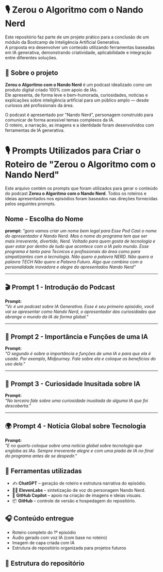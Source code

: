 # 🎙️ Zerou o Algoritmo com o Nando Nerd

Este repositório faz parte de um projeto prático para a conclusão de um módulo da Bootcamp de Inteligência Artificial Generativa.  
A proposta era desenvolver um conteúdo utilizando ferramentas baseadas em IA generativa, demonstrando criatividade, aplicabilidade e integração entre diferentes soluções.  

## 📌 Sobre o projeto


**Zerou o Algoritmo com o Nando Nerd** é um podcast idealizado como um produto digital criado 100% com apoio de IAs.  
Ele apresenta, de forma leve e bem-humorada, curiosidades, notícias e explicações sobre inteligência artificial para um público amplo — desde curiosos até profissionais da área.

O podcast é apresentado por "Nando Nerd", personagem construído para comunicar de forma acessível temas complexos da IA.  
O roteiro, a narração, as imagens e a identidade foram desenvolvidos com ferramentas de IA generativa.

# 🎙️ Prompts Utilizados para Criar o Roteiro de "Zerou o Algoritmo com o Nando Nerd"

Este arquivo contém os prompts que foram utilizados para gerar o conteúdo do podcast **Zerou o Algoritmo com o Nando Nerd**. Todos os roteiros e ideias apresentados nos episódios foram baseados nas direções fornecidas pelos seguintes prompts.

## Nome - Escolha do Nome 
**prompt:**
_"gora vamos criar um nome bem legal para Esse Pod Cast
o nome do apresentador é Nando Nerd.
Mas o nome do programa tem que ser mais irreverente, divertido, Nerd.
Voltado para quem gosta de tecnologia e quer estar por dentro de tudo que acontece com a IA pelo mundo.
Esse programa é tanto para Tecnicos e profissionais da área como para simpatizantes com a tecnologia.
Não quero a palavra NERD.
Não quero a palavra TECH
Não quero a Palavra Futuro.
Algo que combine com a personalidade inovadora e alegre do apresentados Nando Nerd"_

---

## 🎬 Prompt 1 - Introdução do Podcast
**Prompt:**  
_"Vc é um podcast sobre IA Generativa. Esse é seu primeiro episódio, você vai se apresentar como Nando Nerd, o apresentador das curiosidades que abrange o mundo da IA de forma global."_

---

## 🧠 Prompt 2 - Importância e Funções de uma IA
**Prompt:**  
_"O segundo é sobre a importância e funções de uma IA e para que ela é usada. Por exemplo, Midjourney. Fale sobre ela e coloque os benefícios do uso dela."_

---

## 🧐 Prompt 3 - Curiosidade Inusitada sobre IA
**Prompt:**  
_"No terceiro fale sobre uma curiosidade inusitada de alguma IA que foi descoberta."_

---

## 🌍 Prompt 4 - Notícia Global sobre Tecnologia
**Prompt:**  
_"E no quarto coloque sobre uma notícia global sobre tecnologia que engloba as IAs. Sempre irreverente alegre e com uma piada de IA no final do programa antes de se despedir."_

## 🧠 Ferramentas utilizadas

- ✍️ **ChatGPT** – geração de roteiro e estrutura narrativa do episódio.
- 🧑‍🎤 **ElevenLabs** – sintetização de voz do personagem Nando Nerd.
- 🎨 **GitHub Copilot** – apoio na criação de imagens e ideias visuais.
- 📦 **GitHub** – controle de versão e hospedagem do repositório.

## 🎧 Conteúdo entregue

- Roteiro completo do 1º episódio
- Áudio gerado com voz IA (com base no roteiro)
- Imagem de capa criada com IA
- Estrutura de repositório organizada para projetos futuros

## 📂 Estrutura do repositório
